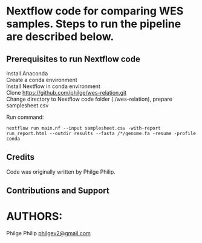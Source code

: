 # Nextflow code for comparing WES samples. Steps to run the pipeline are described below.

## Prerequisites to run Nextflow code

Install Anaconda  
Create a conda environment  
Install Nextflow in conda environment  
Clone https://github.com/philge/wes-relation.git  
Change directory to Nextflow code folder (./wes-relation), prepare samplesheet.csv  

Run command:  
```console
nextflow run main.nf --input samplesheet.csv -with-report run_report.html --outdir results --fasta /*/genome.fa -resume -profile conda
```

## Credits

Code was originally written by Philge Philip.  

## Contributions and Support

# AUTHORS:
Philge Philip <philgev2@gmail.com>
